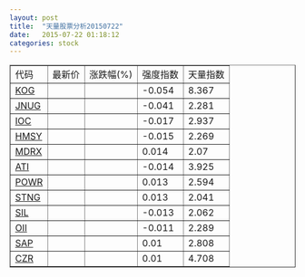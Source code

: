 ```yaml
---
layout: post
title:  "天量股票分析20150722"
date:   2015-07-22 01:18:12
categories: stock
---
```

<script type="text/javascript">
var stockList = []
stockList.push('gb_kog');
stockList.push('gb_jnug');
stockList.push('gb_ioc');
stockList.push('gb_hmsy');
stockList.push('gb_mdrx');
stockList.push('gb_ati');
stockList.push('gb_powr');
stockList.push('gb_stng');
stockList.push('gb_sil');
stockList.push('gb_oii');
stockList.push('gb_sap');
stockList.push('gb_czr');
</script>

<table border="1">
 <tr>
  <td>代码</td>
  <td>最新价</td>
  <td>涨跌幅(%)</td>
 <td>强度指数</td>
 <td>天量指数</td>
</tr>
  <tr id="kog"><td><a href="http://stock.finance.sina.com.cn/usstock/quotes/KOG.html" target="_blank">KOG</a></td><td></td><td></td><td>-0.054</td><td>8.367</td></tr>
  <tr id="jnug"><td><a href="http://stock.finance.sina.com.cn/usstock/quotes/JNUG.html" target="_blank">JNUG</a></td><td></td><td></td><td>-0.041</td><td>2.281</td></tr>
  <tr id="ioc"><td><a href="http://stock.finance.sina.com.cn/usstock/quotes/IOC.html" target="_blank">IOC</a></td><td></td><td></td><td>-0.017</td><td>2.937</td></tr>
  <tr id="hmsy"><td><a href="http://stock.finance.sina.com.cn/usstock/quotes/HMSY.html" target="_blank">HMSY</a></td><td></td><td></td><td>-0.015</td><td>2.269</td></tr>
  <tr id="mdrx"><td><a href="http://stock.finance.sina.com.cn/usstock/quotes/MDRX.html" target="_blank">MDRX</a></td><td></td><td></td><td>0.014</td><td>2.07</td></tr>
  <tr id="ati"><td><a href="http://stock.finance.sina.com.cn/usstock/quotes/ATI.html" target="_blank">ATI</a></td><td></td><td></td><td>-0.014</td><td>3.925</td></tr>
  <tr id="powr"><td><a href="http://stock.finance.sina.com.cn/usstock/quotes/POWR.html" target="_blank">POWR</a></td><td></td><td></td><td>0.013</td><td>2.594</td></tr>
  <tr id="stng"><td><a href="http://stock.finance.sina.com.cn/usstock/quotes/STNG.html" target="_blank">STNG</a></td><td></td><td></td><td>0.013</td><td>2.041</td></tr>
  <tr id="sil"><td><a href="http://stock.finance.sina.com.cn/usstock/quotes/SIL.html" target="_blank">SIL</a></td><td></td><td></td><td>-0.013</td><td>2.062</td></tr>
  <tr id="oii"><td><a href="http://stock.finance.sina.com.cn/usstock/quotes/OII.html" target="_blank">OII</a></td><td></td><td></td><td>-0.011</td><td>2.289</td></tr>
  <tr id="sap"><td><a href="http://stock.finance.sina.com.cn/usstock/quotes/SAP.html" target="_blank">SAP</a></td><td></td><td></td><td>0.01</td><td>2.808</td></tr>
  <tr id="czr"><td><a href="http://stock.finance.sina.com.cn/usstock/quotes/CZR.html" target="_blank">CZR</a></td><td></td><td></td><td>0.01</td><td>4.708</td></tr>
</table>
